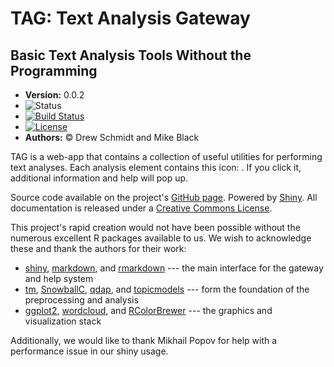 # TAG: Text Analysis Gateway

## Basic Text Analysis Tools Without the Programming

* **Version:** 0.0.2
* ![Status](http://img.shields.io/badge/status-In_development_%28UNSTABLE%29-red.svg?style=flat)
* [![Build Status](https://travis-ci.org/XSEDEScienceGateways/textgateway.png)](https://travis-ci.org/XSEDEScienceGateways/textgateway)
* [![License](http://img.shields.io/badge/license-AGPL--3-orange.svg?style=flat)](https://www.gnu.org/licenses/agpl-3.0.html)
* **Authors:** &copy; Drew Schmidt and Mike Black


TAG is a web-app that contains a collection of useful utilities for
performing text analyses.  Each analysis element contains this icon:
<i title='Help' class='glyphicon glyphicon-question-sign'></i>.
If you click it, additional information and help will pop up.

Source code available on the project's [GitHub page](https://github.com/XSEDEScienceGateways/textgateway).
Powered by [Shiny](http://www.rstudio.com/shiny/).
All documentation is released under a
<a href="http://creativecommons.org/licenses/by-sa/4.0/" target="_blank">Creative Commons License</a>.
<img alt="" style="border-width:0" src="img/cc.png">

This project's rapid creation would not have been possible without
the numerous excellent R packages available to us.  We wish to
acknowledge these and thank the authors for their work:

* [shiny](http://cran.r-project.org/web/packages/shiny/index.html), [markdown](http://cran.r-project.org/web/packages/markdown/index.html), and [rmarkdown](http://cran.r-project.org/web/packages/rmarkdown/index.html) --- the main interface for the gateway and help system
* [tm](http://cran.r-project.org/web/packages/tm/index.html), [SnowballC](http://cran.r-project.org/web/packages/SnowballC/index.html), [qdap](http://cran.r-project.org/web/packages/qdap/index.html), and [topicmodels](http://cran.r-project.org/web/packages/topicmodels/index.html) --- form the foundation of the preprocessing and analysis
* [ggplot2](http://cran.r-project.org/web/packages/ggplot2/index.html), [wordcloud](http://cran.r-project.org/web/packages/wordcloud/index.html), and [RColorBrewer](http://cran.r-project.org/web/packages/RColorBrewer/index.html) --- the graphics and visualization stack

Additionally, we would like to thank Mikhail Popov for help with
a performance issue in our shiny usage.

